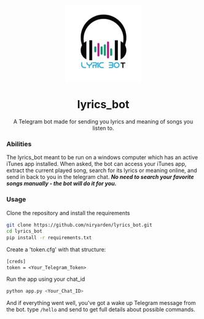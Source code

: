 <p align="center">
    <img src="https://github.com/niryarden/lyrics_bot/blob/master/data/bot-logo.jpg" alt="lyrics_bot logo" width="200" height="200">
</p>

<h1 align="center">lyrics_bot</h1>
<p align="center">
    A Telegram bot made for sending you lyrics and meaning of songs you listen to. 
</p>

### Abilities
The lyrics_bot meant to be run on a windows computer which has an active iTunes app installed.
When asked, the bot can access your iTunes app, extract the current played song, search for its lyrics or meaning online, and send in back to you in the telegram chat. ***No need to search your favorite songs manually - the bot will do it for you.***


### Usage
Clone the repository and install the requirements
```bash
git clone https://github.com/niryarden/lyrics_bot.git
cd lyrics_bot
pip install -r requirements.txt
```

Create a 'token.cfg' with that structure:
```editorconfig
[creds]
token = <Your_Telegram_Token>
```

Run the app using your chat_id
```bash
python app.py <Your_Chat_ID>
```

And if everything went well, you've got a wake up Telegram message from the bot.
type ```/hello``` and send to get full details about possible commands.
